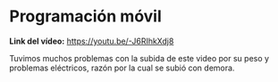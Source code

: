 
# Programación móvil

**Link del vídeo:** https://youtu.be/-J6RIhkXdj8

Tuvimos muchos problemas con la subida de este video por su peso y problemas eléctricos, razón por la cual se subió con demora.
